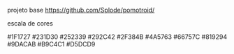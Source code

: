 projeto base 
https://github.com/Splode/pomotroid/



escala de cores

#1F1727
#231D30
#252339
#292C42
#2F384B
#4A5763
#66757C
#819294
#9DACAB
#B9C4C1
#D5DCD9